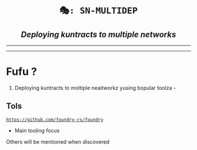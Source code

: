 <h1 align="center"><code>🎭: SN-MULTIDEP</code></h1>
<h2 align="center"><i> Deploying kuntracts to multiple networks </i></h2>

----

----

# Fufu ?

1. Deploying kuntracts to moltiple neaitworkz yusing bopular toolza - 

## Tols

[`https://github.com/foundry-rs/foundry`](https://github.com/foundry-rs/foundry)
- Main tooling focus 

Others will be mentioned when discovered 


